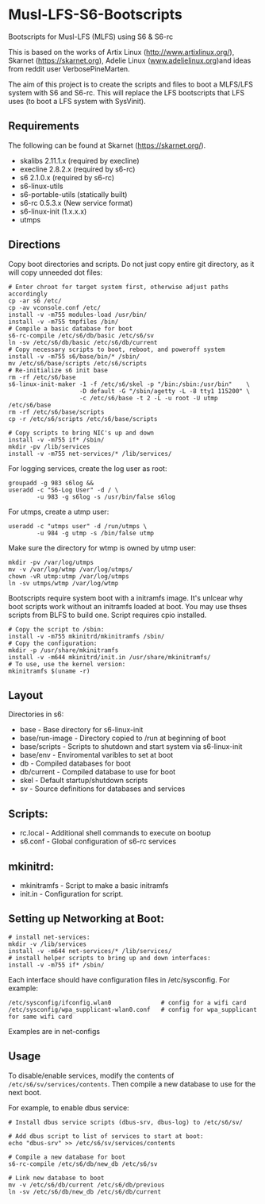 # Musl-LFS-S6-Bootscripts
Bootscripts for Musl-LFS (MLFS) using S6 & S6-rc

This is based on the works of Artix Linux (http://www.artixlinux.org/), Skarnet (https://skarnet.org), Adelie Linux (www.adelielinux.org)and ideas from reddit user VerbosePineMarten.

The aim of this project is to create the scripts and files to boot a MLFS/LFS system with S6 and S6-rc. This will replace the LFS bootscripts that LFS uses (to boot a LFS system with SysVinit).

## Requirements

The following can be found at Skarnet (https://skarnet.org/).
  * skalibs 2.11.1.x (required by execline)
  * execline 2.8.2.x (required by s6-rc)
  * s6 2.1.0.x (required by s6-rc)
  * s6-linux-utils
  * s6-portable-utils (statically built)
  * s6-rc 0.5.3.x (New service format)
  * s6-linux-init (1.x.x.x)
  * utmps

## Directions

Copy boot directories and scripts. Do not just copy entire git directory, as it will copy unneeded dot files:
```
# Enter chroot for target system first, otherwise adjust paths accordingly
cp -ar s6 /etc/
cp -av vconsole.conf /etc/
install -v -m755 modules-load /usr/bin/
install -v -m755 tmpfiles /bin/
# Compile a basic database for boot
s6-rc-compile /etc/s6/db/basic /etc/s6/sv 
ln -sv /etc/s6/db/basic /etc/s6/db/current
# Copy necessary scripts to boot, reboot, and poweroff system
install -v -m755 s6/base/bin/* /sbin/
mv /etc/s6/base/scripts /etc/s6/scripts
# Re-initialize s6 init base
rm -rf /etc/s6/base
s6-linux-init-maker -1 -f /etc/s6/skel -p "/bin:/sbin:/usr/bin"    \
                    -D default -G "/sbin/agetty -L -8 tty1 115200" \
                    -c /etc/s6/base -t 2 -L -u root -U utmp /etc/s6/base
rm -rf /etc/s6/base/scripts
cp -r /etc/s6/scripts /etc/s6/base/scripts

# Copy scripts to bring NIC's up and down
install -v -m755 if* /sbin/
mkdir -pv /lib/services
install -v -m755 net-services/* /lib/services/
```

For logging services, create the log user as root:
```
groupadd -g 983 s6log &&
useradd -c "S6-Log User" -d / \
        -u 983 -g s6log -s /usr/bin/false s6log
```
For utmps, create a utmp user:
```
useradd -c "utmps user" -d /run/utmps \
        -u 984 -g utmp -s /bin/false utmp
```

Make sure the directory for wtmp is owned by utmp user:
```
mkdir -pv /var/log/utmps
mv -v /var/log/wtmp /var/log/utmps/
chown -vR utmp:utmp /var/log/utmps
ln -sv utmps/wtmp /var/log/wtmp
```

Bootscripts require system boot with a initramfs image. It's unlcear why boot scripts work without an initramfs loaded at boot. You may use thses scripts from BLFS to build one. Script requires cpio installed.
```
# Copy the script to /sbin:
install -v -m755 mkinitrd/mkinitramfs /sbin/
# Copy the configuration:
mkdir -p /usr/share/mkinitramfs 
install -v -m644 mkinitrd/init.in /usr/share/mkinitramfs/ 
# To use, use the kernel version:
mkinitramfs $(uname -r)

```

## Layout

Directories in s6:
  * base - Base directory for s6-linux-init
  * base/run-image - Directory copied to /run at beginning of boot
  * base/scripts - Scripts to shutdown and start system via s6-linux-init
  * base/env - Enviromental varibles to set at boot
  * db - Compiled databases for boot
  * db/current - Compiled database to use for boot
  * skel - Default startup/shutdown scripts
  * sv - Source definitions for databases and services

## Scripts:
  * rc.local - Additional shell commands to execute on bootup
  * s6.conf - Global configuration of s6-rc services

## mkinitrd:
  * mkinitramfs - Script to make a basic initramfs
  * init.in - Configuration for script.

## Setting up Networking at Boot:
```
# install net-services:
mkdir -v /lib/services
install -v -m644 net-services/* /lib/services/
# install helper scripts to bring up and down interfaces:
install -v -m755 if* /sbin/
```
Each interface should have configuration files in /etc/sysconfig. For example:
```
/etc/sysconfig/ifconfig.wlan0              # config for a wifi card
/etc/sysconfig/wpa_supplicant-wlan0.conf   # config for wpa_supplicant for same wifi card
```

Examples are in net-configs

## Usage

To disable/enable services, modify the contents of `/etc/s6/sv/services/contents`. Then compile a new database to use for the next boot.

For example, to enable dbus service:
```
# Install dbus service scripts (dbus-srv, dbus-log) to /etc/s6/sv/

# Add dbus script to list of services to start at boot:
echo "dbus-srv" >> /etc/s6/sv/services/contents

# Compile a new database for boot
s6-rc-compile /etc/s6/db/new_db /etc/s6/sv

# Link new database to boot
mv -v /etc/s6/db/current /etc/s6/db/previous
ln -sv /etc/s6/db/new_db /etc/s6/db/current
```
